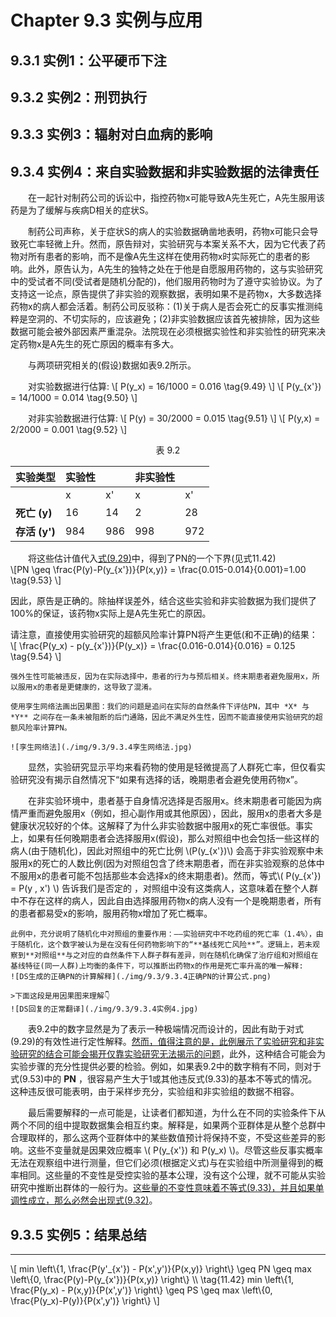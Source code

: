 # Chapter 9.3 实例与应用

## 9.3.1 实例1：公平硬币下注


## 9.3.2 实例2：刑罚执行


## 9.3.3 实例3：辐射对白血病的影响


## 9.3.4 实例4：来自实验数据和非实验数据的法律责任
&emsp;&emsp;在一起针对制药公司的诉讼中，指控药物x可能导致A先生死亡，A先生服用该药是为了缓解与疾病D相关的症状S。

&emsp;&emsp;制药公司声称，关于症状S的病人的实验数据确凿地表明，药物x可能只会导致死亡率轻微上升。然而，原告辩对，实验研究与本案关系不大，因为它代表了药物对所有患者的影响，而不是像A先生这样在使用药物x时实际死亡的患者的影响。此外，原告认为，A先生的独特之处在于他是自愿服用药物的，这与实验研究中的受试者不同(受试者是随机分配的)，他们服用药物时为了遵守实验协议。为了支持这一论点，原告提供了非实验的观察数据，表明如果不是药物x，大多数选择药物x的病人都会活着。制药公司反驳称：(1)关于病人是否会死亡的反事实推测纯粹是空洞的、不切实际的，应该避免；(2)非实验数据应该首先被排除，因为这些数据可能会被外部因素严重混杂。法院现在必须根据实验性和非实验性的研究来决定药物x是A先生的死亡原因的概率有多大。  

&emsp;&emsp;与两项研究相关的(假设)数据如表9.2所示。

&emsp;&emsp;对实验数据进行估算:
\\[ P(y_x) = 16/1000 = 0.016  \tag{9.49} \\]
\\[ P(y_{x'}) = 14/1000 = 0.014  \tag{9.50} \\]

&emsp;&emsp;对非实验数据进行估算:
\\[ P(y) = 30/2000 = 0.015  \tag{9.51} \\]
\\[ P(y,x) = 2/2000 = 0.001  \tag{9.52} \\]

<p align="center" >表 9.2</p>

|   实验类型     | 实验性 |  | 非实验性|    |
|----------------|---------------|---------------|---------------|--|
|               |x |x'| x |x'|
| **死亡 (y)** | 16|14            |2     | 28           |
| **存活 (y')** | 984  | 986  |    998  | 972|

&emsp;&emsp;将这些估计值代入[式(9.29)](./chapter_9_2.md#thm9.2.15)中，得到了PN的一个下界(见式11.42)  
\\[PN \geq \frac{P(y)-P(y_{x'})}{P(x,y)} = \frac{0.015-0.014}{0.001}=1.00 \tag{9.53} \\]

因此，原告是正确的。除抽样误差外，结合这些实验和非实验数据为我们提供了100%的保证，该药物x实际上是A先生死亡的原因。

请注意，直接使用实验研究的超额风险率计算PN将产生更低(和不正确)的结果：  
\\[ \frac{P(y_x) - p(y_{x'})}{P(y_x)} = \frac{0.016-0.014}{0.016} = 0.125 \tag{9.54} \\]
```admonish caution title="不满足(强)外生性"
强外生性可能被违反，因为在实际选择中，患者的行为与预后相关。终末期患者避免服用x，所以服用x的患者是更健康的，这导致了混淆。

使用孪生网络法画出因果图：我们的问题是追问在实际的自然条件下评估PN，其中 *X* 与 *Y** 之间存在一条未被阻断的后门通路，因此不满足外生性，因而不能直接使用实验研究的超额风险率计算PN。

![孪生网络法](./img/9.3/9.3.4孪生网络法.jpg)

```

&emsp;&emsp;显然，实验研究显示平均来看药物的使用是轻微提高了人群死亡率，但仅看实验研究没有揭示自然情况下“如果有选择的话，晚期患者会避免使用药物x”。

&emsp;&emsp;在非实验环境中，患者基于自身情况选择是否服用x。终末期患者可能因为病情严重而避免服用x（例如，担心副作用或其他原因），因此，服用x的患者大多是健康状况较好的个体。这解释了为什么非实验数据中服用x的死亡率很低。事实上，如果有任何晚期患者会选择服用x(假设)，那么对照组中也会包括一些这样的病人(由于随机化)，因此对照组中的死亡比例 \\(P(y_{x'})\\) 会高于非实验观察中未服用x的死亡的人数比例(因为对照组包含了终末期患者，而在非实验观察的总体中不服用x的患者可能不包括那些本会选择x的终末期患者)。然而，等式\\( P(y_{x'}) = P(y , x') \\) 告诉我们是否定的 ，对照组中没有这类病人，这意味着在整个人群中不存在这样的病人，因此自由选择服用药物x的病人没有一个是晚期患者，所有的患者都易受x的影响，服用药物x增加了死亡概率。 

```admonish caution title="关键概念与逻辑链"
此例中，充分说明了随机化中对照组的重要作用：——实验研究中不吃药组的死亡率（1.4%），由于随机化，这个数字被认为是在没有任何药物影响下的“**基线死亡风险**”。逻辑上，若未观察到**对照组**与之对应的自然条件下人群子群有差异，则在随机化确保了治疗组和对照组在基线特征(同一人群)上均衡的条件下，可以推断出药物x的作用是死亡率升高的唯一解释:
![DS生成的正确PN的计算解释](./img/9.3/9.3.4正确PN的计算公式.png)

>下面这段是用因果图来理解👇
![DS回复的正常翻译](./img/9.3/9.3.4实例4.jpg)

```

&emsp;&emsp;表9.2中的数字显然是为了表示一种极端情况而设计的，因此有助于对式(9.29)的有效性进行定性解释。<a id="exm9.3.4">[然而，值得注意的是，此例展示了实验研究和非实验研究的结合可能会揭开仅靠实验研究无法揭示的问题](./chapter_9.md#exm9.3.4)</a>，此外，这种结合可能会为实验步骤的充分性提供必要的检验。例如，如果表9.2中的数字稍有不同，则对于式(9.53)中的 **PN** ，很容易产生大于1或其他违反式(9.33)的基本不等式的情况。这种违反很可能表明，由于采样步充分，实验组和非实验组的数据不相容。  

&emsp;&emsp;最后需要解释的一点可能是，让读者们都知道，为什么在不同的实验条件下从两个不同的组中提取数据集会相互约束。解释是，如果两个亚群体是从整个总群中合理取样的，那么这两个亚群体中的某些数值预计将保持不变，不受这些差异的影响。这些不变量就是因果效应概率 \\( P(y_{x'}) 和 P(y_x) \\)。尽管这些反事实概率无法在观察组中进行测量，但它们必须(根据定义式)与在实验组中所测量得到的概率相同。这些量的不变性是受控实验的基本公理，没有这个公理，就不可能从实验研究中推断出群体的一般行为。<a id = "ref9.3.4">[这些量的不变性意味着不等式(9.33)，并且如果单调性成立，那么必然会出现式(9.32)](./chapter_9_2.md#ref9.2.4)</a>。

## 9.3.5 实例5：结果总结


***

\\[ min \left\\{1, \frac{P(y'\_{x'}) - P(x',y')}{P(x,y)}  \right\\} \geq PN \geq max \left\\{0, \frac{P(y)-P(y_{x'})}{P(x,y)} \right\\}   \\\\    \tag{11.42}
 min \left\\{1, \frac{P(y_x) - P(x,y)}{P(x',y')}  \right\\} \geq PS \geq max \left\\{0, \frac{P(y_x)-P(y)}{P(x',y')} \right\\}
 \\]